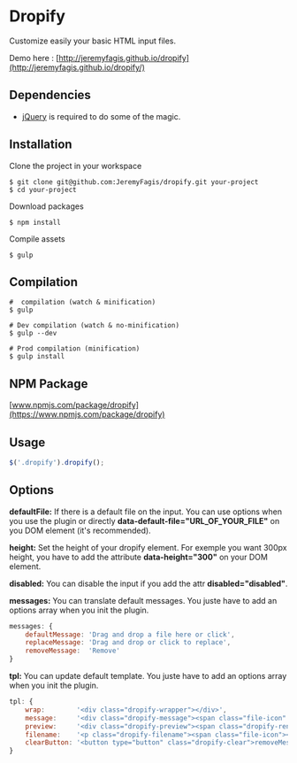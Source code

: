 Dropify
=========

Customize easily your basic HTML input files.

Demo here : [http://jeremyfagis.github.io/dropify](http://jeremyfagis.github.io/dropify/)


## Dependencies

* [jQuery](https://github.com/jquery/jquery) is required to do some of the magic.


## Installation

Clone the project in your workspace

	$ git clone git@github.com:JeremyFagis/dropify.git your-project
	$ cd your-project

Download packages

	$ npm install

Compile assets

	$ gulp


## Compilation

	#  compilation (watch & minification)
	$ gulp

	# Dev compilation (watch & no-minification)
	$ gulp --dev

	# Prod compilation (minification)
	$ gulp install


## NPM Package

[www.npmjs.com/package/dropify](https://www.npmjs.com/package/dropify)


## Usage

```javascript
$('.dropify').dropify();
```

## Options

__defaultFile:__ If there is a default file on the input. You can use options when you use the plugin or directly __data-default-file="URL_OF_YOUR_FILE"__ on you DOM element (it's recommended).

__height:__  Set the height of your dropify element. For exemple you want 300px height, you have to add the attribute __data-height="300"__ on your DOM element.

__disabled:__  You can disable the input if you add the attr __disabled="disabled"__.

__messages:__  You can translate default messages. You juste have to add an options array when you init the plugin.

```javascript
messages: {
	defaultMessage: 'Drag and drop a file here or click',
	replaceMessage: 'Drag and drop or click to replace',
	removeMessage:  'Remove'
}
```

__tpl:__  You can update default template. You juste have to add an options array when you init the plugin.

```javascript
tpl: {
    wrap:        '<div class="dropify-wrapper"></div>',
    message:     '<div class="dropify-message"><span class="file-icon" /> <p>defaultMessage</p></div>',
    preview:     '<div class="dropify-preview"><span class="dropify-render"></span><div class="dropify-infos"><div class="dropify-infos-inner"><p class="dropify-infos-message">replaceMessage</p></div></div></div>',
    filename:    '<p class="dropify-filename"><span class="file-icon"></span> <span class="dropify-filename-inner"></span></p>',
    clearButton: '<button type="button" class="dropify-clear">removeMessage</button>'
}
```
